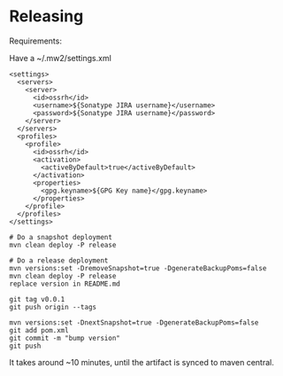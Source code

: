 # Releasing

Requirements:

Have a ~/.mw2/settings.xml

```
<settings>
  <servers>
    <server>
      <id>ossrh</id>
      <username>${Sonatype JIRA username}</username>
      <password>${Sonatype JIRA username}</password>
    </server>
  </servers>
  <profiles>
    <profile>
      <id>ossrh</id>
      <activation>
        <activeByDefault>true</activeByDefault>
      </activation>
      <properties>
        <gpg.keyname>${GPG Key name}</gpg.keyname>
      </properties>
    </profile>
  </profiles>
</settings>
```


```
# Do a snapshot deployment
mvn clean deploy -P release

# Do a release deployment
mvn versions:set -DremoveSnapshot=true -DgenerateBackupPoms=false
mvn clean deploy -P release
replace version in README.md

git tag v0.0.1
git push origin --tags

mvn versions:set -DnextSnapshot=true -DgenerateBackupPoms=false
git add pom.xml
git commit -m "bump version"
git push
```

It takes around ~10 minutes, until the artifact is synced to maven central.
